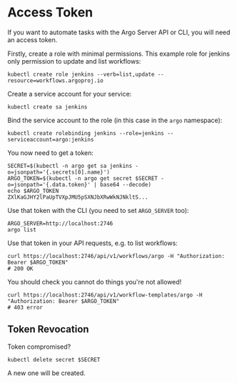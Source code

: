 # Access Token

If you want to automate tasks with the Argo Server API or CLI, you will need an access token. 

Firstly, create a role with minimal permissions. This example role for jenkins only permission to update and list workflows:

```shell script
kubectl create role jenkins --verb=list,update --resource=workflows.argoproj.io 
```

Create a service account for your service:

```shell script
kubectl create sa jenkins
```

Bind the service account to the role (in this case in the `argo` namespace):

```shell script
kubectl create rolebinding jenkins --role=jenkins --serviceaccount=argo:jenkins
```

You now need to get a token:

```shell script
SECRET=$(kubectl -n argo get sa jenkins -o=jsonpath='{.secrets[0].name}')
ARGO_TOKEN=$(kubectl -n argo get secret $SECRET -o=jsonpath='{.data.token}' | base64 --decode)
echo $ARGO_TOKEN
ZXlKaGJHY2lPaUpTVXpJMU5pSXNJbXRwWkNJNkltS...
```

Use that token with the CLI (you need to set `ARGO_SERVER` too):

```shell script
ARGO_SERVER=http://localhost:2746 
argo list
```

Use that token in your API requests, e.g. to list workflows:

```shell script
curl https://localhost:2746/api/v1/workflows/argo -H "Authorization: Bearer $ARGO_TOKEN"
# 200 OK
```

You should check you cannot do things you're not allowed!

```shell script
curl https://localhost:2746/api/v1/workflow-templates/argo -H "Authorization: Bearer $ARGO_TOKEN"
# 403 error
```

## Token Revocation

Token compromised?

```shell script
kubectl delete secret $SECRET
```

A new one will be created.
